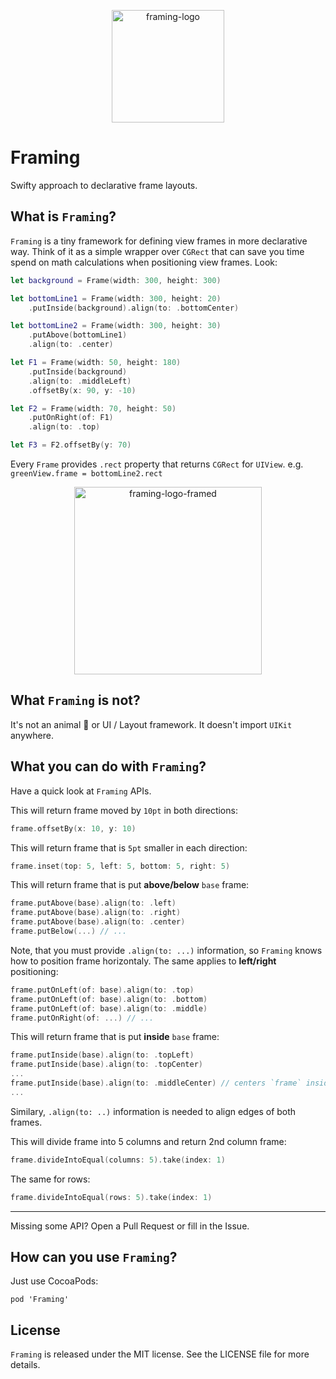 <p align="center">
<img width="180" alt="framing-logo" src="https://cloud.githubusercontent.com/assets/2358722/20908023/2604621e-bb52-11e6-8616-456d85f4be77.png">
</p>

# Framing
Swifty approach to declarative frame layouts.

## What is `Framing`?

`Framing` is a tiny framework for defining view frames in more declarative way. Think of it as a simple wrapper over `CGRect` that can save you time spend on math calculations when positioning view frames. Look:

```swift
let background = Frame(width: 300, height: 300)

let bottomLine1 = Frame(width: 300, height: 20)
    .putInside(background).align(to: .bottomCenter)

let bottomLine2 = Frame(width: 300, height: 30)
    .putAbove(bottomLine1)
    .align(to: .center)

let F1 = Frame(width: 50, height: 180)
    .putInside(background)
    .align(to: .middleLeft)
    .offsetBy(x: 90, y: -10)

let F2 = Frame(width: 70, height: 50)
    .putOnRight(of: F1)
    .align(to: .top)

let F3 = F2.offsetBy(y: 70)
```

Every `Frame` provides `.rect` property that returns `CGRect` for `UIView`.
e.g. `greenView.frame = bottomLine2.rect`

<p align="center">
<img width="300" alt="framing-logo-framed" src="https://cloud.githubusercontent.com/assets/2358722/20908037/377e563a-bb52-11e6-8822-20788d21b311.png">
</p>

## What `Framing` is not?
It's not an animal :pig: or UI / Layout framework. It doesn't import `UIKit` anywhere.

## What you can do with `Framing`?
Have a quick look at `Framing` APIs.

This will return frame moved by `10pt` in both directions:
```swift
frame.offsetBy(x: 10, y: 10)
```

This will return frame that is `5pt` smaller in each direction:
```swift
frame.inset(top: 5, left: 5, bottom: 5, right: 5)
```

This will return frame that is put **above/below** `base` frame:
```swift
frame.putAbove(base).align(to: .left)
frame.putAbove(base).align(to: .right)
frame.putAbove(base).align(to: .center)
frame.putBelow(...) // ...
```

Note, that you must provide `.align(to: ...)` information, so `Framing` knows how to position frame horizontaly. The same applies to **left/right** positioning:
```swift
frame.putOnLeft(of: base).align(to: .top)
frame.putOnLeft(of: base).align(to: .bottom)
frame.putOnLeft(of: base).align(to: .middle)
frame.putOnRight(of: ...) // ...
```

This will return frame that is put **inside** `base` frame:
```swift
frame.putInside(base).align(to: .topLeft)
frame.putInside(base).align(to: .topCenter)
...
frame.putInside(base).align(to: .middleCenter) // centers `frame` inside `base`
...
```

Similary, `.align(to: ..)` information is needed to align edges of both frames.

This will divide frame into 5 columns and return 2nd column frame:
```swift
frame.divideIntoEqual(columns: 5).take(index: 1)
```

The same for rows:
```swift
frame.divideIntoEqual(rows: 5).take(index: 1)
```

---
Missing some API? Open a Pull Request or fill in the Issue.

## How can you use `Framing`?

Just use CocoaPods:
```
pod 'Framing'
```

## License

`Framing` is released under the MIT license. See the LICENSE file for more details.

